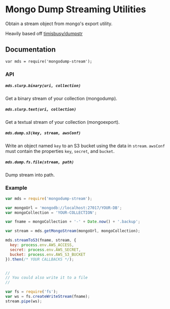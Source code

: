 # Mongo Dump Streaming Utilities

Obtain a stream object from mongo's export utility.

Heavily based off [timisbusy/dumpstr](https://github.com/timisbusy/dumpstr)

## Documentation

`var mds = require('mongodump-stream');`

### API

##### `mds.slurp.binary(uri, collection)`
Get a binary stream of your collection (mongodump).



##### `mds.slurp.text(uri, collection)`
Get a textual stream of your collection (mongoexport).



##### `mds.dump.s3(key, stream, awsConf)`
Write an object named `key` to an S3 bucket using the data in `stream`.
`awsConf` must contain the properties `key`, `secret`, and `bucket`.



##### `mds.dump.fs.file(stream, path)`
Dump stream into path.




### Example
```javascript
var mds = require('mongodump-stream');

var mongoUrl = 'mongodb://localhost:27017/YOUR-DB';
var mongoCollection = 'YOUR-COLLECTION';

var fname = mongoCollection + '-' + Date.now() + '.backup';

var stream = mds.getMongoStream(mongoUrl, mongoCollection);

mds.streamToS3(fname, stream, {
  key: process.env.AWS_ACCESS,
  secret: process.env.AWS_SECRET,
  bucket: process.env.AWS_S3_BUCKET
}).then(/* YOUR CALLBACKS */);


//
// You could also write it to a file
//

var fs = require('fs');
var ws = fs.createWriteStream(fname);
stream.pipe(ws);
```
